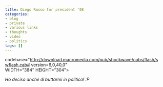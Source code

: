 ```yaml
---
title: Diego Russo for president '08
categories:
- blog
- private
- various links
- thoughts
- video
- politics
tags: []
---
```

codebase="http://download.macromedia.com/pub/shockwave/cabs/flash/swflash.cab#
version=6,0,40,0"  
WIDTH="384" HEIGHT="304">  
  
  
_Ho deciso anche di buttarmi in politica! :P_  

